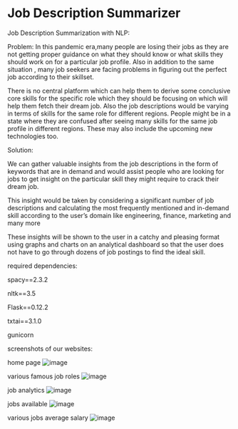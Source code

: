 # Job Description Summarizer
Job Description Summarization with NLP:


Problem:
In this pandemic era,many people are losing their jobs as they are not getting proper guidance on what they should know or what skills they should work on for a particular job profile. Also in addition to the same situation , many job seekers are facing problems in figuring out the perfect job according to their skillset. 

There is no central platform which can help them to derive some conclusive core skills for the specific role which they should be focusing on which will help them fetch their dream job. Also the job descriptions would be varying in terms of skills for the same role for different regions. People might be in a state where they are confused after seeing many skills for the same job profile in different regions. These may also include the upcoming new technologies too. 

Solution:

We can gather valuable insights from the job descriptions in the form of keywords that are in demand and would assist people who are looking for jobs to get insight on the particular skill they might require to crack their dream job. 

This insight would be taken by considering a significant number of job descriptions and calculating the most frequently mentioned and in-demand skill according to the user’s domain like engineering, finance, marketing and many more

These insights will be shown to the user in a catchy and pleasing format using graphs and charts on an analytical dashboard so that the user does not have to go through dozens of job postings to find the ideal skill.

required dependencies:

spacy==2.3.2

nltk==3.5

Flask==0.12.2

txtai==3.1.0

gunicorn

screenshots of our websites:

home page
![image](https://user-images.githubusercontent.com/65179448/123538164-120b8600-d751-11eb-8796-a3a9bfb47ebe.png)


various famous job roles
![image](https://user-images.githubusercontent.com/65179448/123538207-51d26d80-d751-11eb-8d9b-584725c3322c.png)


job analytics
![image](https://user-images.githubusercontent.com/65179448/123538242-93fbaf00-d751-11eb-91a2-328ae9454b66.png)

jobs available
![image](https://user-images.githubusercontent.com/65179448/123538262-ac6bc980-d751-11eb-9f00-dd43b56e17d6.png)

various jobs average salary
![image](https://user-images.githubusercontent.com/65179448/123538356-23a15d80-d752-11eb-8908-8805a1f3db38.png)








